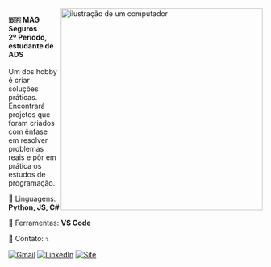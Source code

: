<img src="https://raw.githubusercontent.com/MicaelliMedeiros/micaellimedeiros/master/image/computer-illustration.png" alt="ilustração de um computador" min-width="400px" max-width="400px" width="400px" align="right">

<p align="left"> 
  <strong>🇧🇷 MAG Seguros <br>2º Período, estudante de ADS</strong><br></br>
  Um dos hobby é criar soluções práticas. Encontrará projetos que foram criados com ênfase em resolver problemas reais e pôr em prática os estudos de programação.<br>

</p>

<p align="left">
  🦄 Linguagens: <strong>Python, JS, C#</strong>
</p>

<p align="left">
  💼 Ferramentas: <strong>VS Code</strong>
</p>

<p align="left">
  💌 Contato: ⤵️
</p>

<p align="left">
  <a href="https://mail.google.com/mail/?view=cm&to=brunoantunesrj@gmail.com" target="_blank" title="Gmail">
  <img src="https://img.shields.io/badge/-Gmail-FF0000?style=flat-square&labelColor=FF0000&logo=gmail&logoColor=white&link=https://mail.google.com/mail/?view=cm&to=brunoantunesrj@gmail.com" alt="Gmail"/></a>
  <a href="https://www.linkedin.com/in/brunofernandes04/" target="_blank" title="LinkedIn">
  <img src="https://img.shields.io/badge/-Linkedin-0e76a8?style=flat-square&logo=Linkedin&logoColor=white&link=https://www.linkedin.com/in/brunofernandes04/" alt="LinkedIn"/></a>
  <a href="https://0xc0002.github.io/brunoAbout/" target="_blank"title="Instagram">
  <img src="https://img.shields.io/badge/-Site-707070?style=flat-square&labelColor=707070&logo=github&logoColor=white&link=https://0xc0002.github.io/brunoAbout/" alt="Site"/></a>
  <a href="https://0xc0002.github.io/brunoAbout/" target="_blank"title="Site">
</p>
